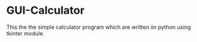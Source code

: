 # GUI-Calculator
This the the simple calculator program which are written iin python using tkinter module.
